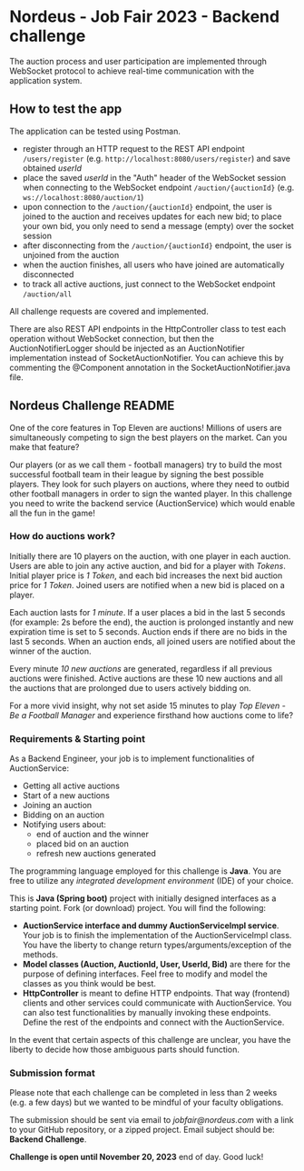 # Nordeus - Job Fair 2023 - Backend challenge
The auction process and user participation are implemented through WebSocket protocol to achieve real-time communication with the application system.

## How to test the app
The application can be tested using Postman.

* register through an HTTP request to the REST API endpoint `/users/register` (e.g. `http://localhost:8080/users/register`) and save obtained <em>userId</em>
* place the saved <em>userId</em> in the "Auth" header of the WebSocket session when connecting to the WebSocket endpoint `/auction/{auctionId}` (e.g. `ws://localhost:8080/auction/1`)
* upon connection to the `/auction/{auctionId}` endpoint, the user is joined to the auction and receives updates for each new bid; to place your own bid, you only need to send a message (empty) over the socket session
* after disconnecting from the `/auction/{auctionId}` endpoint, the user is unjoined from the auction
* when the auction finishes, all users who have joined are automatically disconnected
* to track all active auctions, just connect to the WebSocket endpoint `/auction/all`

All challenge requests are covered and implemented.

There are also REST API endpoints in the HttpController class to test each operation without WebSocket connection, but then the AuctionNotifierLogger should be injected as an AuctionNotifier implementation instead of SocketAuctionNotifier. You can achieve this by commenting the @Component annotation in the SocketAuctionNotifier.java file.

## Nordeus Challenge README
One of the core features in Top Eleven are auctions! 
Millions of users are simultaneously competing to sign the best players on the market. 
Can you make that feature?

Our players (or as we call them - football managers) try to build the most successful football team in their league by signing the best possible players. 
They look for such players on auctions, where they need to outbid other football managers in order to sign the wanted player. 
In this challenge you need to write the backend service (AuctionService) which would enable all the fun in the game!

### How do auctions work?
Initially there are 10 players on the auction, with one player in each auction.
Users are able to join any active auction, and bid for a player with _Tokens_. 
Initial player price is _1 Token_, and each bid increases the next bid auction price for _1 Token_.
Joined users are notified when a new bid is placed on a player.

Each auction lasts for _1 minute_.
If a user places a bid in the last 5 seconds (for example: 2s before the end), the auction is prolonged instantly and new expiration time is set to 5 seconds. 
Auction ends if there are no bids in the last 5 seconds. 
When an auction ends, all joined users are notified about the winner of the auction.

Every minute _10 new auctions_ are generated, regardless if all previous auctions were finished.
Active auctions are these 10 new auctions and all the auctions that are prolonged due to users actively bidding on.

For a more vivid insight, why not set aside 15 minutes to play _Top Eleven - Be a Football Manager_ and experience firsthand how auctions come to life?

### Requirements & Starting point
As a Backend Engineer, your job is to implement functionalities of AuctionService:
- Getting all active auctions
- Start of a new auctions
- Joining an auction
- Bidding on an auction
- Notifying users about:
  - end of auction and the winner
  - placed bid on an auction
  - refresh new auctions generated

The programming language employed for this challenge is **Java**.
You are free to utilize any _integrated development environment_ (IDE) of your choice.

This is **Java (Spring boot)** project with initially designed interfaces as a starting point.
Fork (or download) project. You will find the following:
- **AuctionService interface and dummy AuctionServiceImpl service**. 
  Your job is to finish the implementation of the AuctionServiceImpl class. 
  You have the liberty to change return types/arguments/exception of the methods.
- **Model classes (Auction, AuctionId, User, UserId, Bid)** are there for the purpose of defining interfaces. 
  Feel free to modify and model the classes as you think would be best.
- **HttpController** is meant to define HTTP endpoints. 
  That way (frontend) clients and other services could communicate with AuctionService. 
  You can also test functionalities by manually invoking these endpoints. 
  Define the rest of the endpoints and connect with the AuctionService.

In the event that certain aspects of this challenge are unclear, 
you have the liberty to decide how those ambiguous parts should function.

### Submission format
Please note that each challenge can be completed in less than 2 weeks (e.g. a few days) but we wanted to be mindful of your faculty obligations.

The submission should be sent via email to _jobfair@nordeus.com_ with a link to your GitHub repository, or a zipped project. 
Email subject should be: **Backend Challenge**.

**Challenge is open until November 20, 2023** end of day. Good luck!
